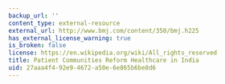 ```yaml
---
backup_url: ''
content_type: external-resource
external_url: http://www.bmj.com/content/350/bmj.h225
has_external_license_warning: true
is_broken: false
license: https://en.wikipedia.org/wiki/All_rights_reserved
title: Patient Communities Reform Healthcare in India
uid: 27aaa4f4-92e9-4672-a50e-6e865b6be8d6
---
```

